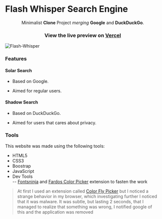 
  

# Flash Whisper Search Engine

  

<p align="center">Minimalist <strong>Clone</strong> Project <em>merging</em> <strong>Google</strong> and <strong>DuckDuckGo</strong>.</p>

  

### <p align="center">View the live preview on [Vercel](https://flashwhisper.vercel.app/)</p>

  

![Flash-Whisper](https://user-images.githubusercontent.com/59540565/174655771-b0ebac02-f63b-4cda-9fe9-4c326857d85e.png)

  

### Features

  

#### Solar Search

  

- Based on Google.

- Aimed for regular users.

  

#### Shadow Search

  

- Based on DuckDuckGo.

- Aimed for users that cares about privacy.

  
### Tools
This website was made using the following tools:
- HTML5
- CSS3
- Boostrap
- JavaScript
- Dev Tools  
-- [Fontsninja](https://chrome.google.com/webstore/detail/fonts-ninja/eljapbgkmlngdpckoiiibecpemleclhh) and [Fardos Color Picker](https://chrome.google.com/webstore/detail/color-by-fardos-color-pic/iibpgpkhpfggipbacjfeijkloidhmiei) extension to fasten the work

> At first I used an extension called [Color Fly Picker](https://chrome.google.com/webstore/detail/jjooglnnhopdfiiccjbkjdcpplgdkbmo) but I noticed a strange behavior in my browser, which investigating further I noticed that it was malware. It was subtle, but lasting 2 seconds, that I managed to realize that something was wrong, 
> I notified google of this and the application was removed
> 
